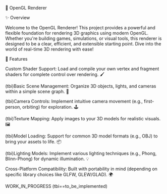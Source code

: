 🚀 OpenGL Renderer

✨ Overview

Welcome to the OpenGL Renderer! This project provides a powerful and flexible foundation for rendering 3D graphics using modern OpenGL. Whether you're building games, simulations, or visual tools, this renderer is designed to be a clear, efficient, and extensible starting point. Dive into the world of real-time 3D rendering with ease!

🌟 Features

Custom Shader Support: Load and compile your own vertex and fragment shaders for complete control over rendering. 🖌️

(tbi)Basic Scene Management: Organize 3D objects, lights, and cameras within a simple scene graph. 🌳

(tbi)Camera Controls: Implement intuitive camera movement (e.g., first-person, orbiting) for exploration. 🕹️

(tbi)Texture Mapping: Apply images to your 3D models for realistic visuals. 🖼️

(tbi)Model Loading: Support for common 3D model formats (e.g., OBJ) to bring your assets to life. 📦

(tbi)Lighting Models: Implement various lighting techniques (e.g., Phong, Blinn-Phong) for dynamic illumination. 💡

Cross-Platform Compatibility: Built with portability in mind (depending on specific library choices like GLFW, GLEW/GLAD). 🌍


WORK_IN_PROGRESS (tbi==to_be_implemented)
